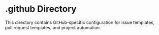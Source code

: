 # .github Directory

This directory contains GitHub-specific configuration for issue templates, pull request templates, and project automation.
